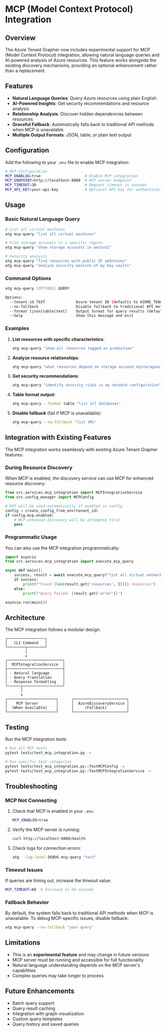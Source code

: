 # MCP (Model Context Protocol) Integration

## Overview

The Azure Tenant Grapher now includes experimental support for MCP (Model Context Protocol) integration, allowing natural language queries and AI-powered analysis of Azure resources. This feature works alongside the existing discovery mechanisms, providing an optional enhancement rather than a replacement.

## Features

- **Natural Language Queries**: Query Azure resources using plain English
- **AI-Powered Insights**: Get security recommendations and resource analysis
- **Relationship Analysis**: Discover hidden dependencies between resources
- **Graceful Fallback**: Automatically falls back to traditional API methods when MCP is unavailable
- **Multiple Output Formats**: JSON, table, or plain text output

## Configuration

Add the following to your `.env` file to enable MCP integration:

```bash
# MCP Configuration
MCP_ENABLED=true                    # Enable MCP integration
MCP_ENDPOINT=http://localhost:8080  # MCP server endpoint
MCP_TIMEOUT=30                      # Request timeout in seconds
MCP_API_KEY=your-api-key            # Optional API key for authentication
```

## Usage

### Basic Natural Language Query

```bash
# List all virtual machines
atg mcp-query "list all virtual machines"

# Find storage accounts in a specific region
atg mcp-query "show storage accounts in westus2"

# Security analysis
atg mcp-query "find resources with public IP addresses"
atg mcp-query "analyze security posture of my key vaults"
```

### Command Options

```bash
atg mcp-query [OPTIONS] QUERY

Options:
  --tenant-id TEXT              Azure tenant ID (defaults to AZURE_TENANT_ID)
  --no-fallback                 Disable fallback to traditional API methods
  --format [json|table|text]    Output format for query results (default: json)
  --help                        Show this message and exit
```

### Examples

1. **List resources with specific characteristics**:
   ```bash
   atg mcp-query "show all resources tagged as production"
   ```

2. **Analyze resource relationships**:
   ```bash
   atg mcp-query "what resources depend on storage account mystorageaccount"
   ```

3. **Get security recommendations**:
   ```bash
   atg mcp-query "identify security risks in my network configuration"
   ```

4. **Table format output**:
   ```bash
   atg mcp-query --format table "list all databases"
   ```

5. **Disable fallback** (fail if MCP is unavailable):
   ```bash
   atg mcp-query --no-fallback "list VMs"
   ```

## Integration with Existing Features

The MCP integration works seamlessly with existing Azure Tenant Grapher features:

### During Resource Discovery

When MCP is enabled, the discovery service can use MCP for enhanced resource discovery:

```python
from src.services.mcp_integration import MCPIntegrationService
from src.config_manager import MCPConfig

# MCP will be used automatically if enabled in config
config = create_config_from_env(tenant_id)
if config.mcp.enabled:
    # MCP-enhanced discovery will be attempted first
    pass
```

### Programmatic Usage

You can also use the MCP integration programmatically:

```python
import asyncio
from src.services.mcp_integration import execute_mcp_query

async def main():
    success, result = await execute_mcp_query("list all virtual networks")
    if success:
        print(f"Found {len(result.get('resources', []))} resources")
    else:
        print(f"Query failed: {result.get('error')}")

asyncio.run(main())
```

## Architecture

The MCP integration follows a modular design:

```
┌─────────────────┐
│   CLI Command   │
└────────┬────────┘
         │
         v
┌─────────────────────────┐
│  MCPIntegrationService  │
├─────────────────────────┤
│ - Natural language      │
│ - Query translation     │
│ - Response formatting   │
└──────┬──────────────────┘
       │
       v
┌──────────────────────┐      ┌────────────────────────┐
│    MCP Server        │      │  AzureDiscoveryService │
│  (When Available)    │      │     (Fallback)         │
└──────────────────────┘      └────────────────────────┘
```

## Testing

Run the MCP integration tests:

```bash
# Run all MCP tests
pytest tests/test_mcp_integration.py -v

# Run specific test categories
pytest tests/test_mcp_integration.py::TestMCPConfig -v
pytest tests/test_mcp_integration.py::TestMCPIntegrationService -v
```

## Troubleshooting

### MCP Not Connecting

1. Check that MCP is enabled in your `.env`:
   ```bash
   MCP_ENABLED=true
   ```

2. Verify the MCP server is running:
   ```bash
   curl http://localhost:8080/health
   ```

3. Check logs for connection errors:
   ```bash
   atg --log-level DEBUG mcp-query "test"
   ```

### Timeout Issues

If queries are timing out, increase the timeout value:

```bash
MCP_TIMEOUT=60  # Increase to 60 seconds
```

### Fallback Behavior

By default, the system falls back to traditional API methods when MCP is unavailable. To debug MCP-specific issues, disable fallback:

```bash
atg mcp-query --no-fallback "your query"
```

## Limitations

- This is an **experimental feature** and may change in future versions
- MCP server must be running and accessible for full functionality
- Natural language understanding depends on the MCP server's capabilities
- Complex queries may take longer to process

## Future Enhancements

- Batch query support
- Query result caching
- Integration with graph visualization
- Custom query templates
- Query history and saved queries